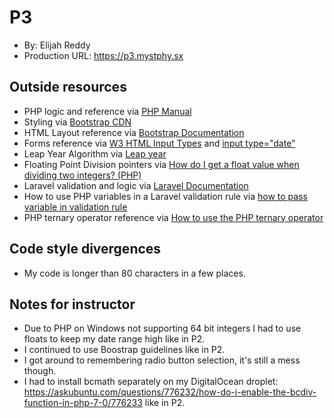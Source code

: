 # P3
+ By: Elijah Reddy
+ Production URL: <https://p3.mystphy.sx>

## Outside resources
+ PHP logic and reference via [PHP Manual](https://secure.php.net/manual/en/)
+ Styling via [Bootstrap CDN](https://www.bootstrapcdn.com)
+ HTML Layout reference via [Bootstrap Documentation](https://getbootstrap.com/docs/4.0/getting-started/introduction/)
+ Forms reference via [W3 HTML Input Types](https://www.w3schools.com/html/html_form_input_types.asp) and [input type="date"](https://developer.mozilla.org/en-US/docs/Web/HTML/Element/input/date)
+ Leap Year Algorithm via [Leap year](https://en.wikipedia.org/wiki/Leap_year)
+ Floating Point Division pointers via [How do I get a float value when dividing two integers? (PHP)](https://stackoverflow.com/questions/17218312/how-do-i-get-a-float-value-when-dividing-two-integers-php)
+ Laravel validation and logic via [Laravel Documentation](https://laravel.com/docs/5.6)
+ How to use PHP variables in a Laravel validation rule via [how to pass variable in validation rule](https://laracasts.com/discuss/channels/laravel/how-to-pass-variable-in-validation-rule)
+ PHP ternary operator reference via [How to use the PHP ternary operator](https://www.abeautifulsite.net/how-to-use-the-php-ternary-operator)

## Code style divergences
+ My code is longer than 80 characters in a few places.

## Notes for instructor
+ Due to PHP on Windows not supporting 64 bit integers I had to use floats to keep my date range high like in P2.
+ I continued to use Boostrap guidelines like in P2.
+ I got around to remembering radio button selection, it's still a mess though.
+ I had to install bcmath separately on my DigitalOcean droplet: https://askubuntu.com/questions/776232/how-do-i-enable-the-bcdiv-function-in-php-7-0/776233 like in P2.